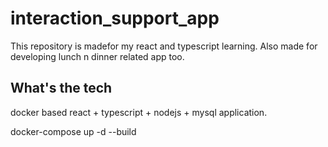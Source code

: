 # interaction_support_app
This repository is madefor my react and typescript learning. Also made for developing lunch n dinner related app too.


## What's the tech
docker based react + typescript + nodejs + mysql application.

docker-compose up -d --build
